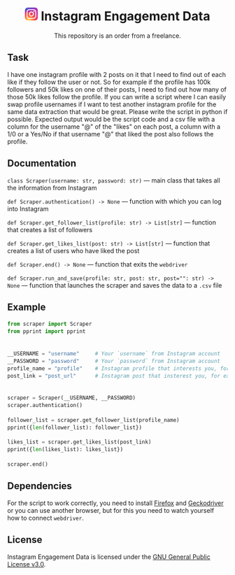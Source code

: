 <h1 align="center"><img alt="instagram-logo" src="./assets/logo.webp" width=30> Instagram Engagement Data</h1>
<p align="center">This repository is an order from a freelance.</p>

## Task
I have one instagram profile with 2 posts on it that I need to find out of each like if they follow the user or not. So for example if the profile has 100k followers and 50k likes on one of their posts, I need to find out how many of those 50k likes follow the profile. If you can write a script where I can easily swap profile usernames if I want to test another instagram profile for the same data extraction that would be great. Please write the script in python if possible. Expected output would be the script code and a csv file with a column for the username "@" of the "likes" on each post, a column with a 1/0 or a Yes/No if that username "@" that liked the post also follows the profile.

## Documentation
`class Scraper(username: str, password: str)` — main class that takes all the information from Instagram

`def Scraper.authentication() -> None` — function with which you can log into Instagram

`def Scraper.get_follower_list(profile: str) -> List[str]` — function that creates a list of followers

`def Scraper.get_likes_list(post: str) -> List[str]` — function that creates a list of users who have liked the post

`def Scraper.end() -> None` — function that exits the `webdriver`

`def Scraper.run_and_save(profile: str, post: str, post="": str) -> None` — function that launches the scraper and saves the data to a `.csv` file

## Example
```python
from scraper import Scraper
from pprint import pprint


__USERNAME = "username"     # Your `username` from Instagram account
__PASSWORD = "password"     # Your `password` from Instagram account
profile_name = "profile"    # Instagram profile that interests you, for example: 'endygamedev_'
post_link = "post_url"      # Instagram post that insterest you, for example: 'https://www.instagram.com/p/CRmQr4yrBz0/'


scraper = Scraper(__USERNAME, __PASSWORD)
scraper.authentication()

follower_list = scraper.get_follower_list(profile_name)
pprint({len(follower_list): follower_list})

likes_list = scraper.get_likes_list(post_link)
pprint({len(likes_list): likes_list})

scraper.end()
```

## Dependencies
For the script to work correctly, you need to install [Firefox](https://www.mozilla.org/en-US/firefox/new/) and [Geckodriver](https://github.com/mozilla/geckodriver/releases) or you can use another browser, but for this you need to watch yourself how to connect `webdriver`.

## License
Instagram Engagement Data is licensed under the [GNU General Public License v3.0](./LICENSE).
